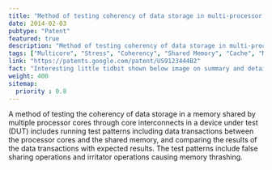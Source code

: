 ```yaml
---
title: "Method of testing coherency of data storage in multi-processor shared memory system"
date: 2014-02-03
pubtype: "Patent"
featured: true
description: "Method of testing coherency of data storage in multi-processor shared memory system."
tags: ["Multicore", "Stress", "Coherency", "Shared Memory", "Cache", "Microprocessor", "Verification"]
link: "https://patents.google.com/patent/US9123444B2"
fact: "Interesting little tidbit shown below image on summary and detail page"
weight: 400
sitemap:
  priority : 0.8
---
```


A method of testing the coherency of data storage in a memory shared by multiple processor cores through core interconnects in a device under test (DUT) includes running test patterns including data transactions between the processor cores and the shared memory, and comparing the results of the data transactions with expected results. The test patterns include false sharing operations and irritator operations causing memory thrashing.
